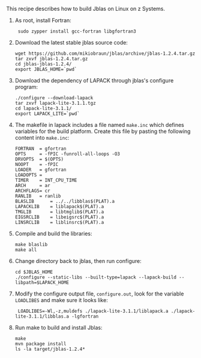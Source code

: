 This recipe describes how to build Jblas on Linux on z Systems.

1. As root, install Fortran:

        sudo zypper install gcc-fortran libgfortran3
  
2. Download the latest stable jblas source code:

    ```shell
    wget https://github.com/mikiobraun/jblas/archive/jblas-1.2.4.tar.gz
    tar zxvf jblas-1.2.4.tar.gz
    cd jblas-jblas-1.2.4/
    export JBLAS_HOME=`pwd`
    ```

3. Download the dependency of LAPACK through jblas's configure program:

    ```shell
    ./configure --download-lapack
    tar zxvf lapack-lite-3.1.1.tgz
    cd lapack-lite-3.1.1/
    export LAPACK_LITE=`pwd`
    ```

4. The makefile in lapack includes a file named `make.inc` which defines variables for the build platform. Create this file by pasting the following content into `make.inc`:

    ```shell
    FORTRAN  = gfortran
    OPTS     = -fPIC -funroll-all-loops -O3
    DRVOPTS  = $(OPTS)
    NOOPT    = -fPIC
    LOADER   = gfortran
    LOADOPTS =
    TIMER    = INT_CPU_TIME
    ARCH     = ar
    ARCHFLAGS= cr
    RANLIB   = ranlib
    BLASLIB      = ../../libblas$(PLAT).a
    LAPACKLIB    = liblapack$(PLAT).a
    TMGLIB       = libtmglib$(PLAT).a
    EIGSRCLIB    = libeigsrc$(PLAT).a
    LINSRCLIB    = liblinsrc$(PLAT).a
    ```

5. Compile and build the libraries:

    ```shell
    make blaslib
    make all
    ```

6. Change directory back to jblas, then run configure:

    ```shell
    cd $JBLAS_HOME
    ./configure --static-libs --built-type=lapack --lapack-build --libpath=$LAPACK_HOME
    ```

7. Modify the configure output file, `configure.out`, look for the variable `LOADLIBES` and make sure it looks like: 

        LOADLIBES=-Wl,-z,muldefs ./lapack-lite-3.1.1/liblapack.a ./lapack-lite-3.1.1/libblas.a -lgfortran

8. Run make to build and install Jblas:

    ```shell
    make
    mvn package install
    ls -la target/jblas-1.2.4*
    ```